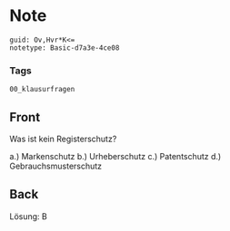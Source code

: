 # Note
```
guid: Ov,Hvr*K<=
notetype: Basic-d7a3e-4ce08
```

### Tags
```
00_klausurfragen
```

## Front
Was ist kein Registerschutz?
<div>
  a.) Markenschutz b.) Urheberschutz c.) Patentschutz d.)
  Gebrauchsmusterschutz
</div>

## Back
Lösung: B
